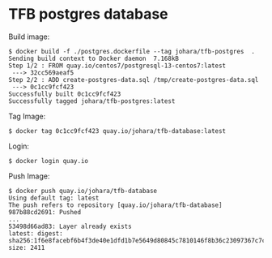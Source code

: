 TFB postgres database
=====================

Build image:

```shell
$ docker build -f ./postgres.dockerfile --tag johara/tfb-postgres  .
Sending build context to Docker daemon  7.168kB
Step 1/2 : FROM quay.io/centos7/postgresql-13-centos7:latest
 ---> 32cc569aeaf5
Step 2/2 : ADD create-postgres-data.sql /tmp/create-postgres-data.sql
 ---> 0c1cc9fcf423
Successfully built 0c1cc9fcf423
Successfully tagged johara/tfb-postgres:latest
```

Tag Image:

```shell
$ docker tag 0c1cc9fcf423 quay.io/johara/tfb-database:latest
```

Login:

```shell
$ docker login quay.io
```

Push Image:

```shell
$ docker push quay.io/johara/tfb-database
Using default tag: latest
The push refers to repository [quay.io/johara/tfb-database]
987b88cd2691: Pushed 
...
53498d66ad83: Layer already exists 
latest: digest: sha256:1f6e8facebf6b4f3de40e1dfd1b7e5649d80845c7810146f8b36c23097367c7c size: 2411
```
